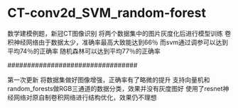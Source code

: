 # CT-conv2d_SVM_random-forest
数学建模例题，新冠CT图像识别
将两个数据集中的图片灰度化后进行模型训练
卷积神经网络由于数据太少，准确率最高大致能达到66％
而svm通过调参可以达到平均74％的正确率
随机森林可以达到平均77％的正确率


#################################


第一次更新
将数据集做好图像增强，正确率有了略微的提升
支持向量机和random_forests做RGB三通道的数据分类，效果并没有灰度图好
使用了resnet神经网络对原自制卷积网络进行结构优化，效果仍不理想
